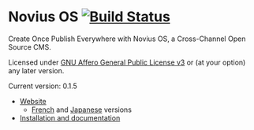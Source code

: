 # Novius OS [![Build Status](https://travis-ci.org/novius-os/novius-os.png?branch=master/0.2)](https://travis-ci.org/novius-os/novius-os)

Create Once Publish Everywhere with Novius OS, a Cross-Channel Open Source CMS.

Licensed under [GNU Affero General Public License v3](http://www.gnu.org/licenses/agpl-3.0.html) or (at your option) any later version.

Current version: 0.1.5

* [Website](http://www.novius-os.org/en/)
  * [French](http://www.novius-os.org) and [Japanese](http://www.novius-os.org/jp/) versions
* [Installation and documentation](https://github.com/novius-os/novius-os/wiki)